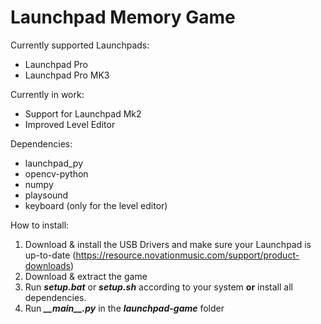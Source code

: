 # Launchpad Memory Game

Currently supported Launchpads:
- Launchpad Pro
- Launchpad Pro MK3

Currently in work:
- Support for Launchpad Mk2
- Improved Level Editor

Dependencies:
- launchpad_py
- opencv-python
- numpy
- playsound 
- keyboard (only for the level editor)

How to install:
1. Download & install the USB Drivers and make sure your Launchpad is up-to-date (https://resource.novationmusic.com/support/product-downloads)
2. Download & extract the game 
3. Run ___setup.bat___ or ___setup.sh___ according to your system __or__ install all dependencies.
4. Run ___\_\_main\_\_.py___ in the ___launchpad-game___ folder
